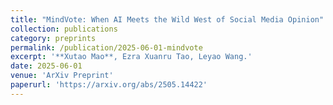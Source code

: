 ```yaml
---
title: "MindVote: When AI Meets the Wild West of Social Media Opinion"
collection: publications
category: preprints
permalink: /publication/2025-06-01-mindvote
excerpt: '**Xutao Mao**, Ezra Xuanru Tao, Leyao Wang.'
date: 2025-06-01
venue: 'ArXiv Preprint'
paperurl: 'https://arxiv.org/abs/2505.14422'
---
```

 